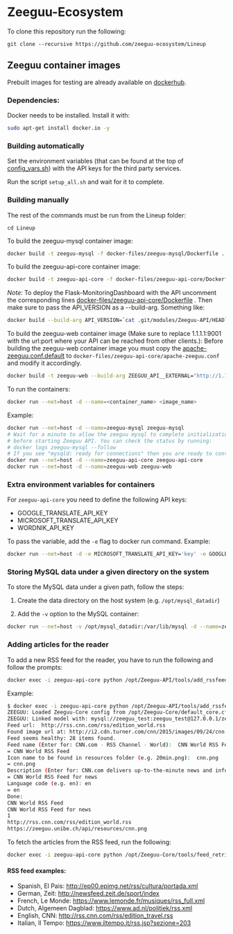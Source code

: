 # Zeeguu-Ecosystem

To clone this repository run the following:
```
git clone --recursive https://github.com/zeeguu-ecosystem/Lineup
```

## Zeeguu container images

Prebuilt images for testing are already available on [dockerhub](https://hub.docker.com/u/zeeguu).

### Dependencies:
Docker needs to be installed. Install it with:
```sh
sudo apt-get install docker.io -y
```

### Building automatically

Set the environment variables (that can be found at the top of [config_vars.sh](config_vars.sh)) with the API keys for the third party services.

Run the script ``setup_all.sh`` and wait for it to complete.

### Building manually

The rest of the commands must be run from the Lineup folder:
```
cd Lineup
```

To build the zeeguu-mysql container image:
```sh
docker build -t zeeguu-mysql -f docker-files/zeeguu-mysql/Dockerfile .
```

To build the zeeguu-api-core container image:
```sh
docker build -t zeeguu-api-core -f docker-files/zeeguu-api-core/Dockerfile .
```

*Note:* To deploy the Flask-MonitoringDashboard with the API
uncomment the corresponding lines [docker-files/zeeguu-api-core/Dockerfile](docker-files/zeeguu-api-core/Dockerfile)
. Then make sure to pass the API_VERSION as a --build-arg. 
Something like: 
```sh
docker build --build-arg API_VERSION=`cat .git/modules/Zeeguu-API/HEAD` -t zeeguu-api-core -f docker-files/zeeguu-api-core/Dockerfile .
```


To build the zeeguu-web container image (Make sure to replace 1.1.1.1:9001 with the url:port where your API can be reached from other clients.):
Before building the zeeguu-web container image you must copy the [apache-zeeguu.conf.default](docker-files/zeeguu-api-core/apache-zeeguu-conf) to ``docker-files/zeeguu-api-core/apache-zeeguu.conf``
and modify it accordingly.

```sh
docker build -t zeeguu-web --build-arg ZEEGUU_API__EXTERNAL="http://1.1.1.1:9001"  -f docker-files/zeeguu-web/Dockerfile .
```

To run the containers:
```sh
docker run --net=host -d --name=<container_name> <image_name>
```

Example:
```sh
docker run --net=host -d --name=zeeguu-mysql zeeguu-mysql
# Wait for a minute to allow the zeeguu mysql to complete initialization
# before starting Zeeguu API. You can check the status by running:
# docker logs zeeguu-mysql --follow
# If you see "mysqld: ready for connections" then you are ready to continue.
docker run --net=host -d --name=zeeguu-api-core zeeguu-api-core
docker run --net=host -d --name=zeeguu-web zeeguu-web
```

### Extra environment variables for containers

For ``zeeguu-api-core`` you need to define the following API keys:
- GOOGLE_TRANSLATE_API_KEY
- MICROSOFT_TRANSLATE_API_KEY
- WORDNIK_API_KEY

To pass the variable, add the ``-e`` flag to docker run command. Example:
```sh
docker run --net=host -d -e MICROSOFT_TRANSLATE_API_KEY='key' -e GOOGLE_TRANSLATE_API_KEY='key' -e WORDNIK_API_KEY='key'  --name=zeeguu-api-core zeeguu-api-core
```


### Storing MySQL data under a given directory on the system

To store the MySQL data under a given path, follow the steps:

1. Create the data directory on the host system (e.g. ``/opt/mysql_datadir``)

2. Add the ``-v`` option to the MySQL container:
```sh
docker run --net=host -v /opt/mysql_datadir:/var/lib/mysql -d --name=zeeguu-mysql zeeguu-mysql
```

### Adding articles for the reader

To add a new RSS feed for the reader, you have to run the following and follow the prompts:
```sh
docker exec -i zeeguu-api-core python /opt/Zeeguu-API/tools/add_rssfeed.py
```

Example:
```sh
$ docker exec -i zeeguu-api-core python /opt/Zeeguu-API/tools/add_rssfeed.py
ZEEGUU: Loaded Zeeguu-Core config from /opt/Zeeguu-Core/default_core.cfg
ZEEGUU: Linked model with: mysql://zeeguu_test:zeeguu_test@127.0.0.1/zeeguu_test
Feed url:  http://rss.cnn.com/rss/edition_world.rss
Found image url at: http://i2.cdn.turner.com/cnn/2015/images/09/24/cnn.digital.png
Feed seems healthy: 28 items found.
Feed name (Enter for: CNN.com - RSS Channel - World):  CNN World RSS Feed
= CNN World RSS Feed
Icon name to be found in resources folder (e.g. 20min.png):  cnn.png
= cnn.png
Description (Enter for: CNN.com delivers up-to-the-minute news and information on the latest top stories, weather, entertainment, politics and more.): CNN World RSS Feed for news
= CNN World RSS Feed for news
Language code (e.g. en): en
= en
Done:
CNN World RSS Feed
CNN World RSS Feed for news
1
http://rss.cnn.com/rss/edition_world.rss
https://zeeguu.unibe.ch/api/resources/cnn.png
```

To fetch the articles from the RSS feed, run the following:
```sh
docker exec -i zeeguu-api-core python /opt/Zeeguu-Core/tools/feed_retrieval.py
```

#### RSS feed examples: 
* Spanish, El Pais: http://ep00.epimg.net/rss/cultura/portada.xml   
* German, Zeit: http://newsfeed.zeit.de/sport/index   
* French, Le Monde: https://www.lemonde.fr/musiques/rss_full.xml   
* Dutch, Algemeen Dagblad: https://www.ad.nl/politiek/rss.xml   
* English, CNN: http://rss.cnn.com/rss/edition_travel.rss   
* Italian, Il Tempo: https://www.iltempo.it/rss.jsp?sezione=203 
